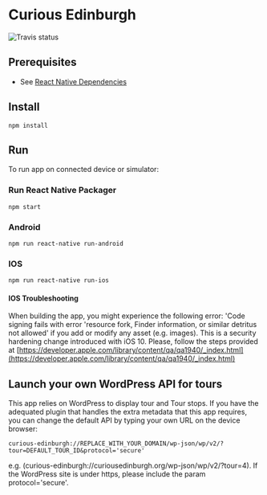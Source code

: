 # Curious Edinburgh

![Travis status](https://travis-ci.org/edina/CuriousEdinburgh2.svg?branch=master)

## Prerequisites
* See [React Native Dependencies](https://facebook.github.io/react-native/docs/getting-started.html)

## Install
```
npm install 
```

## Run

To run app on connected device or simulator:

### Run React Native Packager
```
npm start
```

### Android
```
npm run react-native run-android
```

### IOS
```
npm run react-native run-ios
```

#### IOS Troubleshooting

When building the app, you might experience the following error: 'Code signing fails with error 'resource fork, Finder information, or similar detritus not allowed' if you add or modify any asset (e.g. images). This is a security hardening change introduced with iOS 10. Please, follow the steps provided at [https://developer.apple.com/library/content/qa/qa1940/_index.html](https://developer.apple.com/library/content/qa/qa1940/_index.html)

## Launch your own WordPress API for tours

This app relies on WordPress to display tour and Tour stops. If you have the adequated plugin that handles the extra metadata that this app requires, you can change the default API by typing your own URL on the device browser:

```
curious-edinburgh://REPLACE_WITH_YOUR_DOMAIN/wp-json/wp/v2/?tour=DEFAULT_TOUR_ID&protocol='secure'
```
e.g. (curious-edinburgh://curiousedinburgh.org/wp-json/wp/v2/?tour=4). If the WordPress site is under https, please include the param protocol='secure'.

